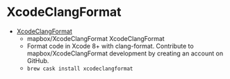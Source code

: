 # XcodeClangFormat
- [XcodeClangFormat](https://github.com/mapbox/XcodeClangFormat)
  -  mapbox/XcodeClangFormat XcodeClangFormat
  - Format code in Xcode 8+ with clang-format. Contribute to mapbox/XcodeClangFormat development by creating an account on GitHub.
  - `brew cask install xcodeclangformat`
